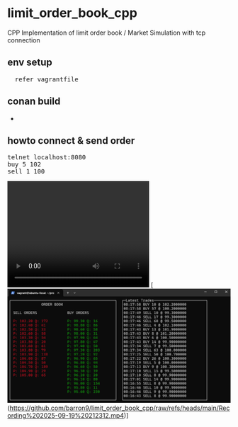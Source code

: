 # limit_order_book_cpp
CPP Implementation of limit order book / Market Simulation with tcp connection


## env setup
<pre>  refer vagrantfile  </pre> 

## conan build
-

## howto connect & send order
<pre>telnet localhost:8080
buy 5 102
sell 1 100 </pre>

<video src="./Recording 2025-09-19 212312.mp4" width="320" height="240" controls></video>
[![Watch the video](https://github.com/barron9/limit_order_book_cpp/blob/main/image.png)(https://github.com/barron9/limit_order_book_cpp/raw/refs/heads/main/Recording%202025-09-19%20212312.mp4)]
